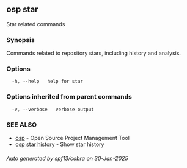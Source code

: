 ## osp star

Star related commands

### Synopsis

Commands related to repository stars, including history and analysis.

### Options

```
  -h, --help   help for star
```

### Options inherited from parent commands

```
  -v, --verbose   verbose output
```

### SEE ALSO

* [osp](osp.md)	 - Open Source Project Management Tool
* [osp star history](osp_star_history.md)	 - Show star history

###### Auto generated by spf13/cobra on 30-Jan-2025
